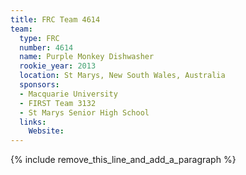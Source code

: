 ```yaml
---
title: FRC Team 4614
team:
  type: FRC
  number: 4614
  name: Purple Monkey Dishwasher
  rookie_year: 2013
  location: St Marys, New South Wales, Australia
  sponsors:
  - Macquarie University
  - FIRST Team 3132
  - St Marys Senior High School
  links:
    Website:
---
```


{% include remove_this_line_and_add_a_paragraph %}